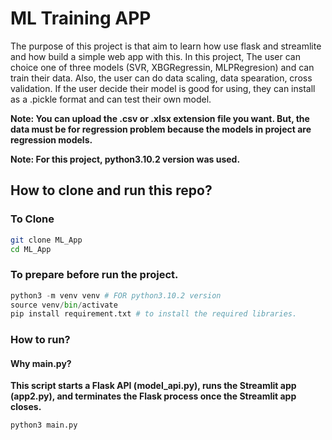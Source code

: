 # ML Training APP

The purpose of this project is that aim to learn how use flask and streamlite and how build a simple web app with this.
In this project, The user can choice one of three models (SVR, XBGRegressin, MLPRegresion) and can train their data.
Also, the user can do data scaling, data spearation, cross validation.
If the user decide their model is good for using, they can install as a .pickle format and can test their own model.

**Note: You can upload the .csv or .xlsx extension file you want. But, the data must be for regression problem because the models in project are regression models.**

**Note: For this project, python3.10.2 version was used.**

## How to clone and run this repo?
### To Clone
```bash
git clone ML_App
cd ML_App
```
### To prepare before run the project.
```python
python3 -m venv venv # FOR python3.10.2 version
source venv/bin/activate
pip install requirement.txt # to install the required libraries.
```

### How to run?
#### Why main.py?
**This script starts a Flask API (model_api.py), runs the Streamlit app (app2.py), and terminates the Flask process once the Streamlit app closes.**

```python
python3 main.py
```